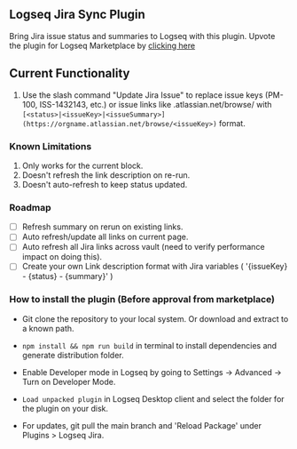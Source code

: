 ## Logseq Jira Sync Plugin

Bring Jira issue status and summaries to Logseq with this plugin. Upvote the plugin for Logseq Marketplace by [clicking here](https://discuss.logseq.com/t/logseq-jira-plugin/12414)

## Current Functionality

1. Use the slash command "Update Jira Issue" to replace issue keys (PM-100, ISS-1432143, etc.) or issue links like <subdomain>.atlassian.net/browse/<issueKey> with `[<status>|<issueKey>|<issueSummary>](https://orgname.atlassian.net/browse/<issueKey>)` format.

### Known Limitations

1. Only works for the current block.
2. Doesn't refresh the link description on re-run.
3. Doesn't auto-refresh to keep status updated.

### Roadmap

- [ ]  Refresh summary on rerun on existing links.
- [ ]  Auto refresh/update all links on current page.
- [ ]  Auto refresh all Jira links across vault (need to verify performance impact on doing this).
- [ ]  Create your own Link description format with Jira variables ( '{issueKey} - {status} - {summary}' )

### How to install the plugin (Before approval from marketplace)

- Git clone the repository to your local system. Or download and extract to a known path.

- `npm install && npm run build` in terminal to install dependencies and generate distribution folder.

- Enable Developer mode in Logseq by going to Settings -> Advanced -> Turn on Developer Mode.

- `Load unpacked plugin` in Logseq Desktop client and select the folder for the plugin on your disk.

- For updates, git pull the main branch and 'Reload Package' under Plugins > Logseq Jira.

